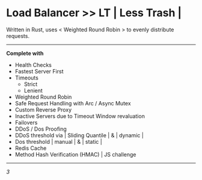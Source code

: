 # Load Balancer >> LT | Less Trash |
Written in Rust, uses < Weighted Round Robin > to evenly distribute requests.
<hr>

**Complete with**

 - Health Checks
 - Fastest Server First
 - Timeouts
	 - Strict
	 - Lenient  
- Weighted Round Robin
- Safe Request Handling with Arc /  Async Mutex
- Custom Reverse Proxy
- Inactive Servers due to Timeout Window revaluation
- Failovers
- DDoS / Dos Proofing
- DDoS threshold via | Sliding Quantile | & | dynamic |
- Dos threshold | manual | & | static |
- Redis Cache
- Method Hash Verification (HMAC) | JS challenge
<hr>

*3* 
